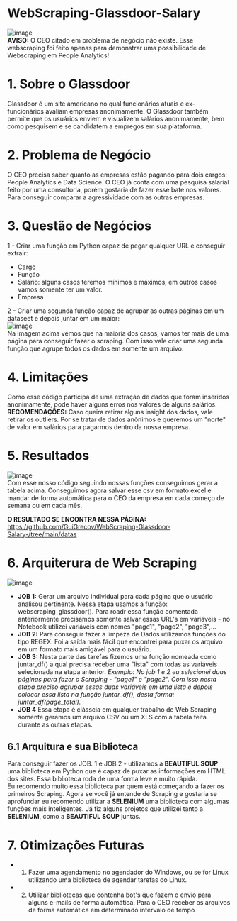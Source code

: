 # WebScraping-Glassdoor-Salary

![image](https://user-images.githubusercontent.com/94385953/150644222-0aedc7c1-9855-45d4-941d-1199be58ad2b.png)
<br>
**AVISO:** O CEO citado em problema de negócio não existe. Esse webscraping foi feito apenas para demonstrar uma possibilidade de Webscraping em People Analytics!

# 1. Sobre o Glassdoor

Glassdoor é um site americano no qual funcionários atuais e ex-funcionários avaliam empresas anonimamente. O Glassdoor também permite que os usuários enviem e visualizem salários anonimamente, bem como pesquisem e se candidatem a empregos em sua plataforma.


# 2. Problema de Negócio 

O CEO precisa saber quanto as empresas estão pagando para dois cargos: People Analytics e Data Science. O CEO já conta com uma pesquisa salarial feito por uma consultoria, porém gostaria de fazer esse bate nos valores. Para conseguir comparar a agressividade com as outras empresas. 


# 3. Questão de Negócios 
1 - Criar uma função em Python capaz de pegar qualquer URL e conseguir extrair: 
* Cargo 
* Função 
* Salário: alguns casos teremos mínimos e máximos, em outros casos vamos somente ter um valor. 
* Empresa


2 - Criar uma segunda função capaz de agrupar as outras páginas em um dataseet e depois juntar em um maior: 
<br>
![image](https://user-images.githubusercontent.com/94385953/150644564-bad5cb8f-ecd9-4dbb-b340-0de49e7e690a.png)
<br>
Na imagem acima vemos que na maioria dos casos, vamos ter mais de uma página para conseguir fazer o scraping. Com isso vale criar uma segunda função que agrupe todos os dados em somente um arquivo. 



# 4. Limitações 

Como esse código participa de uma extração de dados que foram inseridos anonimamente, pode haver alguns erros nos valores de alguns salários. **RECOMENDAÇÕES:** Caso queira retirar alguns insight dos dados, vale retirar os outliers. Por se tratar de dados anônimos e queremos um "norte" de valor em salários para pagarmos dentro da nossa empresa.

# 5. Resultados

![image](https://user-images.githubusercontent.com/94385953/150646610-5eb29742-a277-433a-92e8-3da3cd3f03c5.png)
<br>
Com esse nosso código seguindo nossas funções conseguimos gerar a tabela acima. Conseguimos agora salvar esse csv em formato excel e mandar de forma automática para o CEO da empresa em cada começo de semana ou em cada mês. 

**O RESULTADO SE ENCONTRA NESSA PÁGINA:** https://github.com/GuiGrecov/WebScraping-Glassdoor-Salary-/tree/main/datas

# 6. Arquiterura de Web Scraping

![image](https://user-images.githubusercontent.com/94385953/150645445-5704eb79-ea64-4ede-aae3-8e089071626a.png)
<br>
* **JOB 1:** Gerar um arquivo individual para cada página que o usuário analisou pertinente. Nessa etapa usamos a função: webscraping_glassdoor(). Para roadr essa função comentada anteriormente precisamos somente salvar essas URL's em variáveis - no Notebook utilizei variáveis com nomes "page1", "page2", "page3",...
*  **JOB 2:** Para conseguir fazer a limpeza de Dados utilizamos funções do tipo REGEX. Foi a saída mais fácil que encontrei para puxar os arquivo em um formato mais amigável para o usuário. 
* **JOB 3:** Nesta parte das tarefas fizemos uma função nomeada como juntar_df() a qual precisa receber uma "lista" com todas as variáveis selecionada na etapa anterior. *Exemplo: No job 1 e 2 eu selecionei duas páginas para fazer o Scraping - "page1" e "page2". Com isso nesta etapa preciso agrupar essas duas variáveis em uma lista e depois colocar essa lista na função juntar_df(), desta forma: juntar_df(page_total).*
* **JOB 4** Essa etapa é clásscia em qualquer trabalho de Web Scraping somente geramos um arquivo CSV ou um XLS com a tabela feita durante as outras etapas. 

## 6.1 Arquitura e sua Biblioteca 

Para conseguir fazer os JOB. 1 e JOB 2 - utilizamos a **BEAUTIFUL SOUP** uma biblioteca em Python que é capaz de puxar as informações em HTML dos sites. Essa biblioteca roda de uma forma leve e muito rápida. <br>
Eu recomendo muito essa biblioteca par quem está começando a fazer os primeiros Scraping. Agora se você já entende de Scraping e gostaria se aprofundar eu recomendo utilizar a **SELENIUM** uma biblioteca com algumas funções mais inteligentes. Já fiz alguns projetos que utilizei tanto a **SELENIUM**, como a **BEAUTIFUL SOUP** juntas. 

# 7. Otimizações Futuras

* 1. Fazer uma agendamento no agendador do Windows, ou se for Linux utilizando uma biblioteca de agendar tarefas do Linux. 
* 2. Utilizar bibliotecas que contenha bot's que fazem o envio para alguns e-mails de forma automática. Para o CEO receber os arquivos de forma automática em determinado intervalo de tempo 
 
